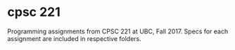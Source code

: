 # cpsc 221

Programming assignments from CPSC 221 at UBC, Fall 2017. Specs for each assignment are included in respective folders.
